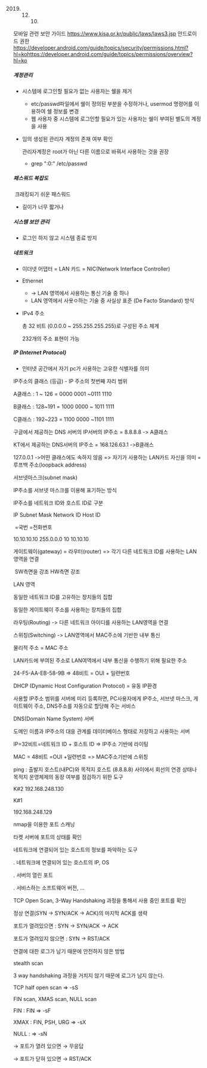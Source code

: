 2019. 12. 10. 

모바일 관련 보안 가이드 https://www.kisa.or.kr/public/laws/laws3.jsp
안드로이드 권한 https://developer.android.com/guide/topics/security/permissions.html?hl=kohttps://developer.android.com/guide/topics/permissions/overview?hl=ko



##### 계정관리

* 시스템에 로그인할 필요가 없는 사용자는 쉘을 제거

  * etc/passwd파일에서 쉘이 정의된 부분을 수정하거나, usermod 명령어를 이용하여 쉘 정보를 변경
  * 웹 사용자 중 시스템에 로그인할 필요가 있는 사용자는 쉘이 부여된 별도의 계정을 사용

* 임의 생성된 관리자 계정의 존재 여부 확인

  관리자계정은 root가 아닌 다른 이름으로 바꿔서 사용하는 것을 권장

  * grep ":0:"  /etc/passwd



##### 패스워드 복잡도

​	크래킹되기 쉬운 패스워드

* 길이가 너무 짧거나 



##### 시스템 보안 관리

* 로그인 하지 않고 시스템 종료 방지



##### 네트워크

* 이더넷 어댑터 =  LAN 카드 = NIC(Network Interface Controller)

* Ethernet
  *  -> LAN 영역에서 사용하는 통신 기술 중 하나
  *  LAN 영역에서 사욧ㅇ하는 기술 중 사실상 표준 (De Facto Standard) 방식

* IPv4 주소

  총 32 비트 (0.0.0.0 ~ 255.255.255.255)로 구성된 주소 체계

  232개의 주소 표현이 가능



##### IP (Internet Protocol)

* 인터넷 공간에서 자기 pc가 사용하는 고유한 식별자를 의미

IP주소의 클래스 (등급) - IP 주소의 첫번째 자리 범위

A클래스 : 1 ~ 126 = 0000 0001 ~0111 1110

B클래스 : 128~191 = 1000 0000 ~ 1011 1111

C클래스 : 192~223 = 1100 0000 ~1101 1111



구글에서 제공하는 DNS 서버의 IP서버의 IP주소 = 8.8.8.8 -> A클래스

KT에서 제공하는 DNS서버의 IP주소 = 168.126.63.1 ->B클래스

127.0.0.1 ->어떤 클래스에도 속하지 않음 => 자기가 사용하는 LAN카드 자신을 의미 =루프백 주소(loopback address)



서브넷마스크(subnet mask)

IP주소를 서브넷 마스크를 이용해 표기하는 방식

IP주소를 네트워크 ID와 호스트 ID로 구분



IP                        Subnet Mask                 Network ID               Host ID

​                                                                 =국번                          =전화번호

10.10.10.10        255.0.0.0                       10                               10.10.10



게이트웨이(gateway)      =         라우터(router)    =>     각기 다른 네트워크 ID를 사용하는 LAN영역을 연결

​    SW측면을 강조                          HW측면 강조



LAN 영역

동일한 네트워크 ID를 고유하는 장치들의 집합

동일한 게이트웨이 주소를 사용하는 장치들의 집합



라우팅(Routing) -> 다른 네트워크 아이디를 사용하는 LAN영역을 연결

스위칭(Switching) -> LAN영역에서 MAC주소에 기반한 내부 통신

물리적 주소 =  MAC 주소

LAN카드에 부여된 주소로 LAN여역에서 내부 통신을 수행하기 위해 필요한 주소

24-F5-AA-EB-58-9B => 48비트 = OUI + 일련번호



DHCP (Dynamic Host Configuration Protocol) = 유동 IP환경

사용할 IP주소 범위를 서버에 미리 등록하면, PC사용자에게 IP주소, 서브넷 마스크, 게이트웨이 주소, DNS주소를 자동으로 할당해 주는 서비스

DNS(Domain Name System) 서버

도메인 이름과 IP주소의 대응 관계를 데이터베이스 형태로 저장하고 사용하는 서버

IP=32비트=네트워크 ID + 호스트 ID => IP주소 기반에 라이팅

MAC = 48비트 =OUI +일련번호 => MAC주소기반에 스위칭



ping : 출발지 호스트(내PC)와 목적지 호스트 (8.8.8.8) 사이에서 회선의 연경 상태나 목적지 운영체제의 동장 여부를 점검하기 위한 도구



K#2 192.168.248.130

K#1

192.168.248.129



nmap을 이용한 포트 스캐닝

 타켓 서버에 포트의 상태를 확인 

네트워크에 연결되어 있는 호스트의 정보를 파악하는 도구   

 . 네트워크에 연결되어 있는 호스트의 IP, OS

 . 서버의 열린 포트   

 . 서비스하는 소프트웨어 버전, … 

TCP Open Scan, 3-Way Handshaking 과정을 통해서 사용 중인 포트를 확인

정상 연결(SYN → SYN/ACK → ACK)의 마지막 ACK를 생략

포트가 열려있으면   : SYN → SYN/ACK → ACK 

포트가 열려있지 않으면 : SYN → RST/ACK

연결에 대한 로그가 남기 때문에 안전하지 않은 방법



stealth scan

3 way handshaking 과정을 거치지 않기 때문에 로그가 남지 않는다.

TCP half open scan     ⇒ -sS

FIN scan, XMAS scan, NULL scan 

FIN : FIN      ⇒ -sF

XMAX : FIN, PSH, URG ⇒ -sX

NULL :        ⇒ -sN

→ 포트가 열려 있으면 → 무응답

→ 포트가 닫혀 있으면 → RST/ACK